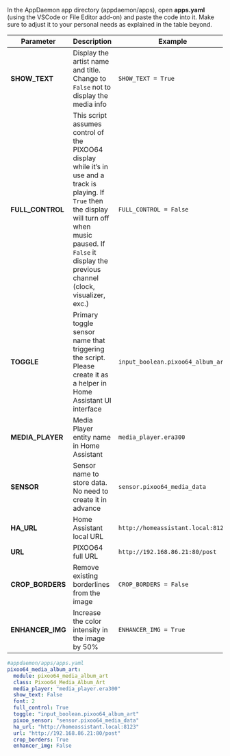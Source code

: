 In the AppDaemon app directory (appdaemon/apps), open **apps.yaml** (using the VSCode or File Editor add-on) and paste the code into it. Make sure to adjust it to your personal needs as explained in the table beyond.
   
| Parameter | Description | Example |
|---|---|---|
| **SHOW_TEXT** | Display the artist name and title. Change to `False` not to display the media info | `SHOW_TEXT = True` |
| **FULL_CONTROL** | This script assumes control of the PIXOO64 display while it’s in use and a track is playing. If `True` then the display will turn off when music paused. If `False` it display the previous channel (clock, visualizer, exc.) | `FULL_CONTROL = False` |
| **TOGGLE** | Primary toggle sensor name that triggering the script. Please create it as a helper in Home Assistant UI interface | `input_boolean.pixoo64_album_art` |
| **MEDIA_PLAYER** | Media Player entity name in Home Assistant | `media_player.era300` |
| **SENSOR** | Sensor name to store data. No need to create it in advance | `sensor.pixoo64_media_data` |
| **HA_URL** | Home Assistant local URL | `http://homeassistant.local:8123` |
| **URL** | PIXOO64 full URL | `http://192.168.86.21:80/post` |
| **CROP_BORDERS** | Remove existing borderlines from the image | `CROP_BORDERS = False` |
| **ENHANCER_IMG** | Increase the color intensity in the image by 50% | `ENHANCER_IMG = True` |


```yaml
#appdaemon/apps/apps.yaml
pixoo64_media_album_art:
  module: pixoo64_media_album_art
  class: Pixoo64_Media_Album_Art
  media_player: "media_player.era300"
  show_text: False
  font: 2
  full_control: True
  toggle: "input_boolean.pixoo64_album_art"
  pixoo_sensor: "sensor.pixoo64_media_data"
  ha_url: "http://homeassistant.local:8123"
  url: "http://192.168.86.21:80/post"
  crop_borders: True
  enhancer_img: False
```
